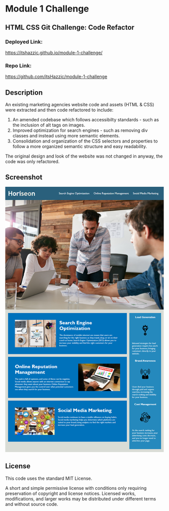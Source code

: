 # Module 1 Challenge
## HTML CSS Git Challenge: Code Refactor

### Deployed Link:

https://itshazzic.github.io/module-1-challenge/

### Repo Link:

https://github.com/itsHazzic/module-1-challenge

## Description

An existing marketing agencies website code and assets (HTML & CSS) were extracted and then code refactored to include:

1.  An amended codebase which follows accessibilty standards - such as the inclusion of alt tags on images.
2.  Improved optimization for search engines - such as removing div classes and instead using more semantic elements. 
3. Consolidation and organization of the CSS selectors and properties to follow a more organized semantic structure and easy readability. 

The original design and look of the website was not changed in anyway, the code was only refactored. 

## Screenshot

![Screenshot of website](assets/images/01-html-css-git-challenge-demo.png)

## License

This code uses the standard MIT License.

A short and simple permissive license with conditions only requiring preservation of copyright and license notices. Licensed works, modifications, and larger works may be distributed under different terms and without source code.